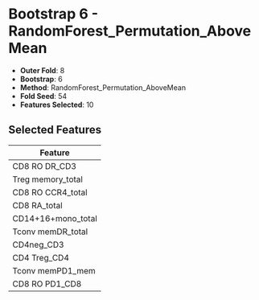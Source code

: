 # Bootstrap 6 - RandomForest_Permutation_AboveMean

- **Outer Fold**: 8
- **Bootstrap**: 6
- **Method**: RandomForest_Permutation_AboveMean
- **Fold Seed**: 54
- **Features Selected**: 10

## Selected Features

| Feature |
|---------|
| CD8 RO DR_CD3 |
| Treg memory_total |
| CD8 RO CCR4_total |
| CD8 RA_total |
| CD14+16+mono_total |
| Tconv memDR_total |
| CD4neg_CD3 |
| CD4 Treg_CD4 |
| Tconv memPD1_mem |
| CD8 RO PD1_CD8 |
